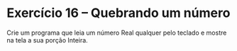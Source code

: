 # Exercício 16 – Quebrando um número
 Crie um programa que leia um número Real qualquer pelo teclado e mostre na tela a sua porção Inteira.
